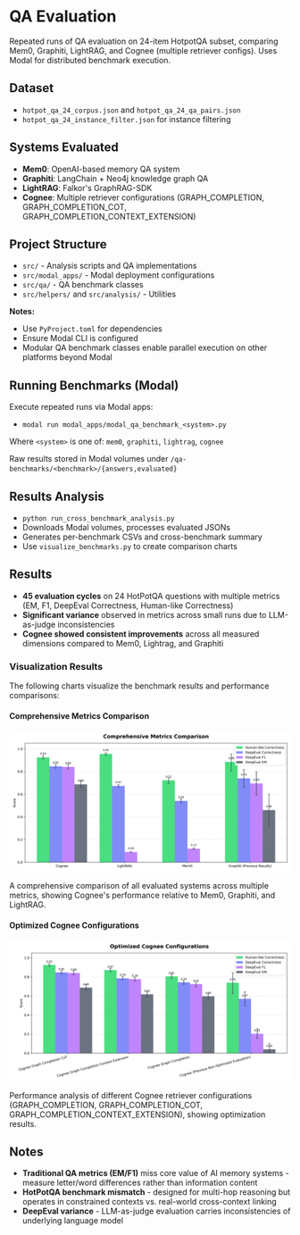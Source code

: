 # QA Evaluation

Repeated runs of QA evaluation on 24-item HotpotQA subset, comparing Mem0, Graphiti, LightRAG, and Cognee (multiple retriever configs). Uses Modal for distributed benchmark execution.

## Dataset

- `hotpot_qa_24_corpus.json` and `hotpot_qa_24_qa_pairs.json`
- `hotpot_qa_24_instance_filter.json` for instance filtering

## Systems Evaluated

- **Mem0**: OpenAI-based memory QA system
- **Graphiti**: LangChain + Neo4j knowledge graph QA
- **LightRAG**: Falkor's GraphRAG-SDK
- **Cognee**: Multiple retriever configurations (GRAPH_COMPLETION, GRAPH_COMPLETION_COT, GRAPH_COMPLETION_CONTEXT_EXTENSION)

## Project Structure

- `src/` - Analysis scripts and QA implementations
- `src/modal_apps/` - Modal deployment configurations
- `src/qa/` - QA benchmark classes
- `src/helpers/` and `src/analysis/` - Utilities

**Notes:**
- Use `PyProject.toml` for dependencies
- Ensure Modal CLI is configured
- Modular QA benchmark classes enable parallel execution on other platforms beyond Modal


## Running Benchmarks (Modal)

Execute repeated runs via Modal apps:
- `modal run modal_apps/modal_qa_benchmark_<system>.py`

Where `<system>` is one of: `mem0`, `graphiti`, `lightrag`, `cognee`

Raw results stored in Modal volumes under `/qa-benchmarks/<benchmark>/{answers,evaluated}`

## Results Analysis

- `python run_cross_benchmark_analysis.py`
- Downloads Modal volumes, processes evaluated JSONs
- Generates per-benchmark CSVs and cross-benchmark summary
- Use `visualize_benchmarks.py` to create comparison charts

## Results

- **45 evaluation cycles** on 24 HotPotQA questions with multiple metrics (EM, F1, DeepEval Correctness, Human-like Correctness)
- **Significant variance** observed in metrics across small runs due to LLM-as-judge inconsistencies
- **Cognee showed consistent improvements** across all measured dimensions compared to Mem0, Lightrag, and Graphiti

### Visualization Results

The following charts visualize the benchmark results and performance comparisons:

#### Comprehensive Metrics Comparison
![Comprehensive Metrics Comparison](comprehensive_metrics_comparison.png)

A comprehensive comparison of all evaluated systems across multiple metrics, showing Cognee's performance relative to Mem0, Graphiti, and LightRAG.

#### Optimized Cognee Configurations
![Optimized Cognee Configurations](optimized_cognee_configurations.png)

Performance analysis of different Cognee retriever configurations (GRAPH_COMPLETION, GRAPH_COMPLETION_COT, GRAPH_COMPLETION_CONTEXT_EXTENSION), showing optimization results.

## Notes

- **Traditional QA metrics (EM/F1)** miss core value of AI memory systems - measure letter/word differences rather than information content
- **HotPotQA benchmark mismatch** - designed for multi-hop reasoning but operates in constrained contexts vs. real-world cross-context linking
- **DeepEval variance** - LLM-as-judge evaluation carries inconsistencies of underlying language model
